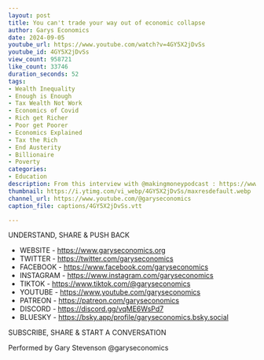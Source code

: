 ```yaml
---
layout: post
title: You can't trade your way out of economic collapse
author: Garys Economics
date: 2024-09-05
youtube_url: https://www.youtube.com/watch?v=4GY5X2jDvSs
youtube_id: 4GY5X2jDvSs
view_count: 958721
like_count: 33746
duration_seconds: 52
tags:
- Wealth Inequality
- Enough is Enough
- Tax Wealth Not Work
- Economics of Covid
- Rich get Richer
- Poor get Poorer
- Economics Explained
- Tax the Rich
- End Austerity
- Billionaire
- Poverty
categories:
- Education
description: From this interview with @makingmoneypodcast : https://www.youtube.com/watch?v=oLsV8eD-DfM&t=3242s&ab_channel=MakingMoneyPodcast
thumbnail: https://i.ytimg.com/vi_webp/4GY5X2jDvSs/maxresdefault.webp
channel_url: https://www.youtube.com/@garyseconomics
caption_file: captions/4GY5X2jDvSs.vtt

---
```


UNDERSTAND, SHARE & PUSH BACK

- WEBSITE - https://www.garyseconomics.org
- TWITTER  - https://twitter.com/garyseconomics
- FACEBOOK - https://www.facebook.com/garyseconomics
- INSTAGRAM  - https://www.instagram.com/garyseconomics
- TIKTOK - https://www.tiktok.com/@garyseconomics
- YOUTUBE -  https://www.youtube.com/garyseconomics
- PATREON - https://patreon.com/garyseconomics
- DISCORD - https://discord.gg/vqME6WsPd7
- BLUESKY - https://bsky.app/profile/garyseconomics.bsky.social

SUBSCRIBE, SHARE & START A CONVERSATION

Performed by Gary Stevenson
@garyseconomics

